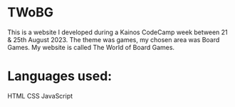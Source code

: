 # TWoBG

This is a website I developed during a Kainos CodeCamp week between 21 & 25th August 2023. The theme was games, my chosen area was Board Games. My website is called The World of Board Games.


# Languages used: 
  HTML
  CSS
  JavaScript
